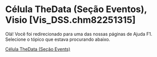 
# Célula TheData (Seção Eventos), Visio [Vis_DSS.chm82251315]

Olá! Você foi redirecionado para uma das nossas páginas de Ajuda F1. Selecione o tópico que estava procurando abaixo.

[Célula TheData (Seção Events)](http://msdn.microsoft.com/library/1bfb61f7-1f27-a000-20f3-80da6a32a2fb%28Office.15%29.aspx)
